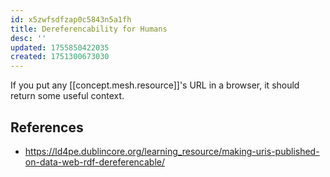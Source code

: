 ```yaml
---
id: x5zwfsdfzap0c5843n5a1fh
title: Dereferencability for Humans
desc: ''
updated: 1755850422035
created: 1751300673030
---
```


If you put any [[concept.mesh.resource]]'s URL in a browser, it should return some useful context. 

 


## References

- https://ld4pe.dublincore.org/learning_resource/making-uris-published-on-data-web-rdf-dereferencable/
